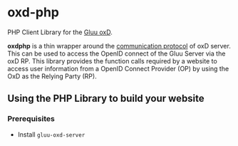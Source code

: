 # oxd-php
PHP Client Library for the [Gluu oxD](https://www.gluu.org/docs-oxd/).

**oxdphp** is a thin wrapper around the [communication protocol](https://www.gluu.org/docs-oxd/oxdserver/) of oxD server. This can be used to access the OpenID connect of the Gluu Server via the oxD RP. This library provides the function calls required by a website to access user information from a OpenID Connect Provider (OP) by using the OxD as the Relying Party (RP).

## Using the PHP Library to build your website

### Prerequisites

* Install `gluu-oxd-server`